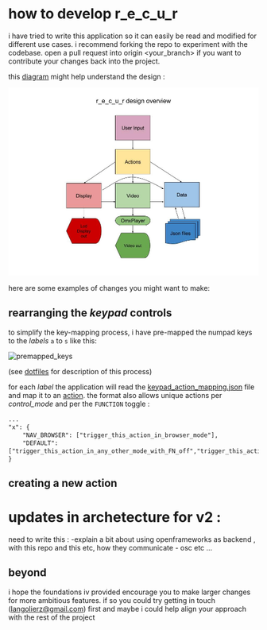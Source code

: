 # how to develop r_e_c_u_r

i have tried to write this application so it can easily be read and modified for different use cases. i recommend forking the repo to experiment with the codebase. open a pull request into origin <your_branch> if you want to contribute your changes back into the project.

this [diagram] might help understand the design : 

![design_overview][design_overview]

here are some examples of changes you might want to make:

## rearranging the _keypad_ controls

to simplify the key-mapping process, i have pre-mapped the numpad keys to the _labels_ `a` to `s` like this:

![premapped_keys][premapped_keys]

(see [dotfiles] for description of this process)

for each _label_ the application will read the [keypad_action_mapping.json] file and map it to an [action]. the format also allows unique actions per _control_mode_ and per the `FUNCTION` toggle :

```
...
"x": {
	"NAV_BROWSER": ["trigger_this_action_in_browser_mode"],
	"DEFAULT": ["trigger_this_action_in_any_other_mode_with_FN_off","trigger_this_action_in_any_other_mode_with_FN_on"],
}
```
## creating a new action

# updates in archetecture for v2 :
need to write this :
-explain a bit about using openframeworks as backend , with this repo and this etc, how they communicate - osc etc ...

## beyond

i hope the foundations iv provided encourage you to make larger changes for more ambitious features. if so you could try getting in touch (langolierz@gmail.com) first and maybe i could help align your approach with the rest of the project

[diagram]: https://docs.google.com/drawings/d/1ltWCv82rKVzOiFe6GaDDPlneG2oki0yRujArPU5V2ss/edit?usp=sharing
[design_overview]: images/design_overview.jpg
[premapped_keys]: https://github.com/langolierz/r_e_c_u_r/blob/master/enclosure/vectorfront_blank_keys.png?raw=true
[dotfiles]: https://github.com/langolierz/r_e_c_u_r/tree/master/dotfiles
[keypad_action_mapping.json]: https://github.com/langolierz/r_e_c_u_r/tree/master/json_objects/keypad_action_mapping.json
[action]: https://github.com/langolierz/r_e_c_u_r/tree/master/actions.py 

